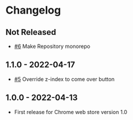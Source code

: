 # Changelog

## Not Released

- [#6](https://github.com/kyntk/qiita-confetti/pull/6) Make Repository monorepo

## 1.1.0 - 2022-04-17

- [#5](https://github.com/kyntk/qiita-confetti/pull/5) Override z-index to come over button

## 1.0.0 - 2022-04-13

- First release for Chrome web store version 1.0
